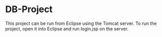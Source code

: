 # DB-Project

This project can be run from Eclipse using the Tomcat server. To run the project, open it into Eclipse and run login.jsp on the server.
